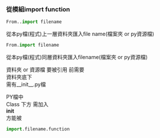 ### 從模組import function  

```py
From..import filename
```
從本py檔(程式)上一層資料夾匯入file name(檔案夾 or py資源檔)  

```py
From.import filename
```
從本py檔(程式)同層資料夾匯入filename(檔案夾 or py資源檔)  

資料夾 or 資源檔 要被引用 前需要  
資料夾底下  
需有__init__.py檔  

PY檔中  
Class 下方 需加入  
__init__  
方能被   
```py
import.filename.function
```
